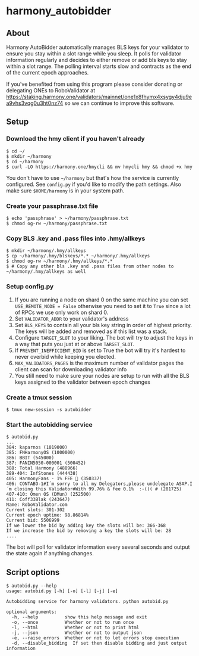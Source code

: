 # harmony_autobidder

## About

Harmony AutoBidder automatically manages BLS keys for your validator
to ensure you stay within a slot range while you sleep. It polls
for validator information regularly and decides to either remove or
add bls keys to stay within a slot range. The polling interval
starts slow and contracts as the end of the current epoch approaches.

If you've benefited from using this program please consider donating or delegating ONEs to RoboValidator at 
https://staking.harmony.one/validators/mainnet/one1x8fhymx4xsygy4dju9ea9vhs3vqg0u3ht0nz74 so we can continue
to improve this software.

## Setup
### Download the hmy client if you haven't already
```
$ cd ~/
$ mkdir ~/harmony
$ cd ~/harmony
$ curl -LO https://harmony.one/hmycli && mv hmycli hmy && chmod +x hmy
```
You don't have to use `~/harmony` but that's how the service is currently configured.
See `config.py` if you'd like to modify the path settings. Also make sure `$HOME/harmony` is 
in your system path.

### Create your passphrase.txt file
```
$ echo 'passphrase' > ~/harmony/passphrase.txt
$ chmod og-rw ~/harmony/passphrase.txt
```

### Copy BLS .key and .pass files into .hmy/allkeys
```
$ mkdir ~/harmony/.hmy/allkeys
$ cp ~/harmony/.hmy/blskeys/*.* ~/harmony/.hmy/allkeys
$ chmod og-rw ~/harmony/.hmy/allkeys/*.*
$ # Copy any other bls .key and .pass files from other nodes to ~/harmony/.hmy/allkeys as well
```

### Setup config.py 
1. If you are running a node on shard 0 on the same machine you can set
`USE_REMOTE_NODE = False` otherwise you need to set it to `True` since a lot of RPCs we use only work on shard 0.
2. Set `VALIDATOR_ADDR` to your validator's address
3. Set `BLS_KEYS` to contain all your bls key string in order of highest priority. The keys will be added and removed as if this list was a stack.
4. Configure `TARGET_SLOT` to your liking. The bot will try to adjust the keys in a way that puts you just at or above `TARGET_SLOT`.
5. If `PREVENT_INEFFICIENT_BID` is set to True the bot will try it's hardest to never overbid while keeping you elected.   
6. `MAX_VALIDATORS_PAGES` is the maximum number of validator pages the client can scan for downloading validator info
7. You still need to make sure your nodes are setup to run with all the BLS keys assigned to the validator between epoch changes

### Create a tmux session
```
$ tmux new-session -s autobidder
```

### Start the autobidding service
```
$ autobid.py
...
384: kaparnos (1019000)
385: FNHarmonyOS (1000000)
386: BBIT (545000)
387: FANIN5050-000001 (500452)
388: Total Harmony (488966)
389-404: InfStones (444438)
405: HarmonyFans - 1% FEE 🚀 (350337)
406: CONTABO-1#I´m sorry to all my Delegators,please undelegate ASAP.I´m closing this Validator#With 99.76% & fee 0.1%  :-((( # (281725)
407-410: Omen OS (DMun) (252500)
411: Coff33Blak (243647)
Name: RoboValidator.com
Current slots: 301-302
Current epoch uptime: 98.86814%
Current bid: 5506999
If we lower the bid by adding key the slots will be: 366-368
If we increase the bid by removing a key the slots will be: 28
....
```
The bot will poll for validator information every several seconds and output the state again if anything changes.

## Script options
```
$ autobid.py --help
usage: autobid.py [-h] [-o] [-l] [-j] [-e]

Autobidding service for harmony validators. python autobid.py

optional arguments:
  -h, --help          show this help message and exit
  -o, --once          Whether or not to run once
  -l, --html          Whether or not to print html
  -j, --json          Whether or not to output json
  -e, --raise_errors  Whether or not to let errors stop execution
  -d, --disable_bidding  If set then disable bidding and just output information
```
